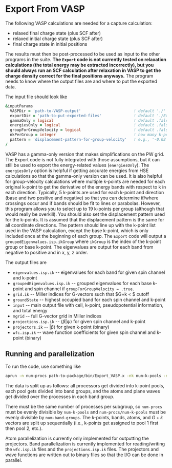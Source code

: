 # Export From VASP

The following VASP calculations are needed for a capture calculation:
* relaxed final charge state (plus SCF after)
* relaxed initial charge state (plus SCF after)
* final charge state in initial positions

The results must then be post-processed to be used as input to the other programs in the suite. **The `Export` code is not currently tested on relaxation calculations (the total energy may be extracted incorrectly), but you should always run an SCF calculation after relaxation in VASP to get the charge density correct for the final positions anyways.** The program needs to know where the output files are and where to put the exported data.

The input file should look like
```f90
&inputParams
  VASPDir = 'path-to-VASP-output'                       ! default './'
  exportDir = 'path-to-put-exported-files'              ! default './Export'
  gammaOnly = logical                                   ! default .false.
  energiesOnly = logical                                ! default .false.
  groupForGroupVelocity = logical                       ! default .false.
  nkPerGroup = integer                                  ! how many k-points per group if groupForGroupVelocity = .true.
  pattern = 'displacement-pattern-for-group-velocity'   ! e.g., '-0.02 -0.01 0.0 0.01 0.02'
/
```
VASP has a gamma-only version that makes simplifications on the PW grid. The Export code is not fully integrated with those assumptions, but it can still be used to export the energy-related values (`energiesOnly`). The `energiesOnly` option is helpful if getting accurate energies from HSE calculations so that the gamma-only version can be used. It is also helpful for group-velocity calculations where multiple k-points are needed for each original k-point to get the derivative of the energy bands with respect to k in each direction. Typically, 5 k-points are used for each k-point and direction (base and two positive and negative) so that you can determine if/where crossings occur and if bands should be fit to lines or parabolas. However, this program allows you to select up to 19 k-points per group (although that would really be overkill). You should also set the displacement pattern used for the k-points. It is assumed that the displacement pattern is the same for all coordinate directions. The pattern should line up with the k-point list used in the VASP calculation, except the base k-point, which is only included once at the beginning of each group. The `Export` code will output a `groupedEigenvalues.isp.ikGroup` where `ikGroup` is the index of the k-point group or base k-point. The eigenvalues are output for each band from negative to positive and in x, y, z order.

The output files are
* `eigenvalues.isp.ik` -- eigenvalues for each band for given spin channel and k-point
* `groupedEigenvalues.isp.ik` -- grouped eigenvalues for each base k-point and spin channel if `groupForGroupVelocity = .true.`
* `grid.ik` -- Miller indices for G-vectors such that $G+k < $ cutoff
* `groundState` -- highest occupied band for each spin channel and k-point
* `input` -- main output file with cell, k-point, pseudopotential information, and total energy
* `mgrid` -- full G-vector grid in Miller indices
* `projections.isp.ik` -- $\langle \beta | \psi \rangle$ for given spin channel and k-point
* `projectors.ik` -- $|\beta\rangle$ for given k-point (binary)
* `wfc.isp.ik` -- wave function coefficients for given spin channel and k-point (binary)

## Running and parallelization

To run the code, use something like 
```bash
aprun -n num-procs path-to-package/bin/Export_VASP.x -nk num-k-pools -nb num-band-groups < export.in > export.out
```
The data is split up as follows: all processors get divided into k-point pools, each pool gets divided into band groups, and the atoms and plane waves get divided over the processes in each band group.

There must be the same number of processes per subgroup, so `num-procs` must be evenly divisible by `num-k-pools` and `num-procs/num-k-pools` must be evenly divisible by `num-band-groups`. The k-points, bands, atoms, and $G+k$ vectors are split up sequentially (i.e., k-points get assigned to pool 1 first then pool 2, etc.). 

Atom parallelization is currently only implemented for outputting the projectors. Band parallelization is currently implemented for reading/writing the `wfc.isp.ik` files and the `projections.isp.ik` files. The projectors and wave functions are written out to binary files so that the I/O can be done in parallel.
